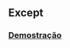 ## Except

### [Demostração](https://github.com/computersciencebr/algoritmo/tree/master/src/11-except/python/ex.py)